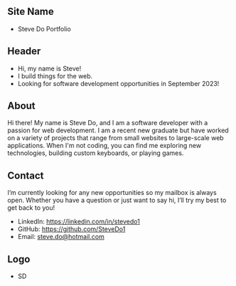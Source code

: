## Site Name
- Steve Do Portfolio

## Header
- Hi, my name is Steve!
- I build things for the web.
- Looking for software development opportunities in September 2023!

## About
Hi there! My name is Steve Do, and I am a software developer with a passion for web development. I am a recent new graduate but have worked on a variety of projects that range from small websites to large-scale web applications.  When I'm not coding, you can find me exploring new technologies, building custom keyboards, or playing games. 
<!-- TODO: Add Line Break, Add Profile Picure (Left Side) and Align right side for Text, Also add marquis for skills -->

## Contact
I’m currently looking for any new opportunities so my mailbox is always open. Whether you have a question or just want to say hi, I’ll try my best to get back to you!
- LinkedIn: https://linkedin.com/in/stevedo1
- GitHub: https://github.com/SteveDo1
- Email: steve.do@hotmail.com

## Logo
- SD